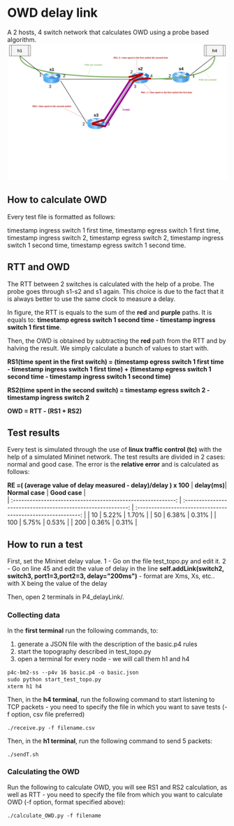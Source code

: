 # OWD delay link
A 2 hosts, 4 switch network that calculates OWD using a probe based algorithm.
<img src="/misc/img/P4img-Test_delayLink.png" alt="dl.png" style="height=70%"/> 

## How to calculate OWD
Every test file is formatted as follows:

timestamp ingress switch 1 first time, timestamp egress switch 1 first time, timestamp ingress switch 2, timestamp egress switch 2, timestamp ingress switch 1 second time, timestamp egress switch 1 second time.

## RTT and OWD
The RTT between 2 switches is calculated with the help of a probe. The probe goes through s1-s2 and s1 again. This choice is due to the fact that it is always better to use the same clock to measure a delay. 

In figure, the RTT is equals to the sum of the **red** and **purple** paths. It is equals to: **timestamp egress switch 1 second time - timestamp ingress switch 1 first time**.

Then, the OWD is obtained by subtracting the **red** path from the RTT and by halving the result. We simply calculate a bunch of values to start with.

**RS1(time spent in the first switch) = (timestamp egress switch 1 first time - timestamp ingress switch 1 first time) + (timestamp egress switch 1 second time - timestamp ingress switch 1 second time)**

**RS2(time spent in the second switch) = timestamp egress switch 2 - timestamp ingress switch 2**

**OWD = RTT - (RS1 + RS2)**

## Test results
Every test is simulated through the use of **linux traffic control (tc)** with the help of a simulated Mininet network. The test results are divided in 2 cases: normal and good case.
The error is the **relative error** and is calculated as follows: 

__RE =( (average value of delay measured - delay)/delay ) x 100__
|   **delay(ms)**|                         **Normal case**                         |                         **Good case**                         |  
| :----------------------------------------------------------: | :----------------------------------------------------------: | :----------------------------------------------------------: |
| 10 | 5.22% | 1.70% | 
| 50 | 6.38% | 0.31% | 
| 100 | 5.75% | 0.53% | 
| 200 | 0.36% | 0.31% | 

## How to run a test
First, set the Mininet delay value. 
1 - Go on the file test_topo.py and edit it.
2 - Go on line 45 and edit the value of delay in the line **self.addLink(switch2, switch3, port1=3,port2=3, delay="200ms")** - format are Xms, Xs, etc.. with X being the value of the delay

Then, open 2 terminals in P4_delayLink/.

### Collecting data
In the **first terminal** run the following commands, to:
1. generate a JSON file with the description of the basic.p4 rules
2. start the topography described in test_topo.py
3. open a terminal for every node - we will call them h1 and h4
```shell
p4c-bm2-ss --p4v 16 basic.p4 -o basic.json
sudo python start_test_topo.py
xterm h1 h4
```

Then, in the **h4 terminal**, run the following command to start listening to TCP packets - you need to specify the file in which you want to save tests (-f option, csv file preferred)
```shell
./receive.py -f filename.csv
```

Then, in the **h1 terminal**, run the following command to send 5 packets:
```shell
./sendT.sh
```

### Calculating the OWD
Run the following to calculate OWD, you will see RS1 and RS2 calculation, as well as RTT - you need to specify the file from which you want to calculate OWD (-f option, format specified above):
```shell
./calculate_OWD.py -f filename
```
